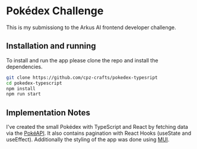 # Pokédex Challenge
This is my submissiong to the Arkus AI frontend developer challenge.

## Installation and running
To install and run the app please clone the repo and install the dependencies.

```bash
git clone https://github.com/cpz-crafts/pokedex-typesript
cd pokedex-typescript
npm install
npm run start
```

## Implementation Notes
I've created the small Pokédex with TypeScript and React by fetching data via the [PokéAPI](https://pokeapi.co/). It also contains pagination with React Hooks (useState and useEffect). Additionally the styling of the app was done using [MUI](https://mui.com/).